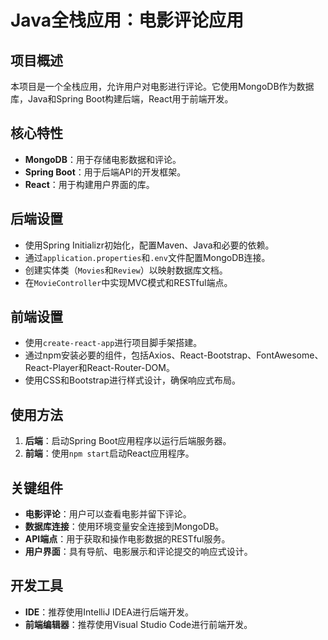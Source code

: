 # Java全栈应用：电影评论应用

## 项目概述

本项目是一个全栈应用，允许用户对电影进行评论。它使用MongoDB作为数据库，Java和Spring Boot构建后端，React用于前端开发。

## 核心特性

- **MongoDB**：用于存储电影数据和评论。
- **Spring Boot**：用于后端API的开发框架。
- **React**：用于构建用户界面的库。

## 后端设置

- 使用Spring Initializr初始化，配置Maven、Java和必要的依赖。
- 通过`application.properties`和`.env`文件配置MongoDB连接。
- 创建实体类（`Movies`和`Review`）以映射数据库文档。
- 在`MovieController`中实现MVC模式和RESTful端点。

## 前端设置

- 使用`create-react-app`进行项目脚手架搭建。
- 通过npm安装必要的组件，包括Axios、React-Bootstrap、FontAwesome、React-Player和React-Router-DOM。
- 使用CSS和Bootstrap进行样式设计，确保响应式布局。

## 使用方法

1. **后端**：启动Spring Boot应用程序以运行后端服务器。
2. **前端**：使用`npm start`启动React应用程序。

## 关键组件

- **电影评论**：用户可以查看电影并留下评论。
- **数据库连接**：使用环境变量安全连接到MongoDB。
- **API端点**：用于获取和操作电影数据的RESTful服务。
- **用户界面**：具有导航、电影展示和评论提交的响应式设计。

## 开发工具

- **IDE**：推荐使用IntelliJ IDEA进行后端开发。
- **前端编辑器**：推荐使用Visual Studio Code进行前端开发。